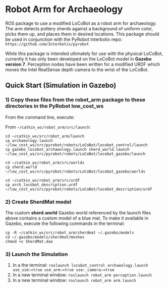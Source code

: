 # Robot Arm for Archaeology

ROS package to use a modified LoCoBot as a robot arm for archaeology.  The arm detects pottery sherds against a background of uniform color, picks them up, and places them in desired locations.  This package should be used in conjunction with the PyRobot Interbotix repo: `https://github.com/Interbotix/pyrobot`  

While this package is intended ultimately for use with the physical LoCoBot, currently it has only been developed on the LoCoBot model in **Gazebo version 7**.  Perception nodes have been written for a modified URDF which moves the Intel RealSense depth camera to the wrist of the LoCoBot.   

## Quick Start (Simulation in Gazebo)

### 1) Copy these files from the robot_arm package to these directories in the PyRobot low_cost_ws

From the command line, execute:  
 
From `~/catkin_ws/robot_arm/src/launch`:  

`cd ~/catkin_ws/src/robot_arm/launch`  
`cp archaeology.launch ~/low_cost_ws/src/pyrobot/robots/LoCoBot/locobot_control/launch`  
`cp gazebo_locobot_archaeology.launch sherd_world.launch ~/low_cost_ws/src/pyrobot/robots/LoCoBot/locobot_gazebo/launch`  

`cd ~/catkin_ws/robot_arm/src/worlds`  
`cp sherd.world ~/low_cost_ws/src/pyrobot/robots/LoCoBot/locobot_gazebo/worlds`  

`cd ~/catkin_ws/robot_arm/src/urdf`  
`cp arch_locobot_description.urdf ~/low_cost_ws/src/pyrobot/robots/LoCoBot/locobot_description/urdf`  

### 2) Create SherdMat model

The custom **sherd.world** Gazebo world referenced by the launch files above contains a custom model of a blue mat.  To make it available in Gazebo, execute the following commands in the terminal:  

`cp -R ~/catkin_ws/src/robot_arm/sherdmat ~/.gazebo/models`  
`cd ~/.gazebo/models/sherdmat/meshes`  
`chmod +x SherdMat.dae`  
    
### 3) Launch the Simulation
1. In a the terminal: `roslaunch locobot_control archaeology.launch use_sim:=true use_arm:=true use:_camera:=true`  
2. In a new terminal window: `roslaunch robot_arm perception.launch`  
3. In a new terminal window: `roslaunch robot_arm arm.launch` 
